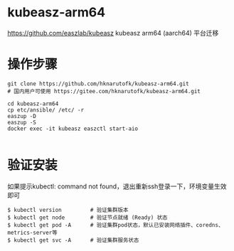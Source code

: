 # kubeasz-arm64
https://github.com/easzlab/kubeasz kubeasz arm64 (aarch64) 平台迁移

# 操作步骤

```
git clone https://github.com/hknarutofk/kubeasz-arm64.git
# 国内用户可使用 https://gitee.com/hknarutofk/kubeasz-arm64.git

cd kubeasz-arm64
cp etc/ansible/ /etc/ -r
easzup -D
easzup -S
docker exec -it kubeasz easzctl start-aio


```
# 验证安装
如果提示kubectl: command not found，退出重新ssh登录一下，环境变量生效即可
```
$ kubectl version         # 验证集群版本     
$ kubectl get node        # 验证节点就绪 (Ready) 状态
$ kubectl get pod -A      # 验证集群pod状态，默认已安装网络插件、coredns、metrics-server等
$ kubectl get svc -A      # 验证集群服务状态
```
